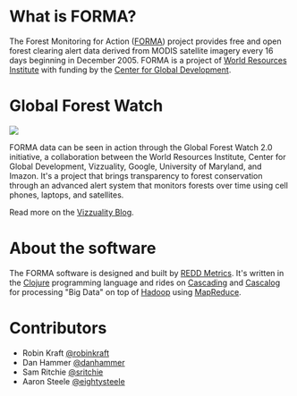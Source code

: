 # What is FORMA?

The Forest Monitoring for Action ([FORMA](http://www.cgdev.org/section/initiatives/_active/forestmonitoringforactionforma)) project provides free and open forest clearing alert data derived from MODIS satellite imagery every 16 days beginning in December 2005. FORMA is a project of [World Resources Institute](http://wri.org) with funding by the [Center for Global Development](http://www.cgdev.org).

# Global Forest Watch 

![](http://i.imgur.com/u6TJA.png)

FORMA data can be seen in action through the Global Forest Watch 2.0 initiative, a collaboration between the World Resources Institute, Center for Global Development, Vizzuality, Google, University of Maryland, and Imazon. It's a project that brings transparency to forest conservation through an advanced alert system that monitors forests over time using cell phones, laptops, and satellites.

Read more on the [Vizzuality Blog](http://vizzuality.com/projects/gfwprototype).

# About the software

The FORMA software is designed and built by [REDD Metrics](http://www.reddmetrics.com). It's written in the [Clojure](http://clojure.org) programming language and rides on [Cascading](http://www.cascading.org) and [Cascalog](https://github.com/nathanmarz/cascalog) for processing "Big Data" on top of [Hadoop](http://hadoop.apache.org) using [MapReduce](http://research.google.com/archive/mapreduce.html).

# Contributors

- Robin Kraft [@robinkraft](https://github.com/robinkraft)
- Dan Hammer [@danhammer](https://github.com/danhammer)
- Sam Ritchie [@sritchie](https://github.com/sritchie)
- Aaron Steele [@eightysteele](https://github.com/eightysteele)
